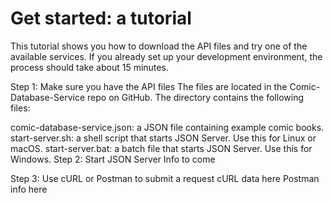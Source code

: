 # Get started: a tutorial
This tutorial shows you how to download the API files and try one of the available services. If you already set up your development environment, the process should take about 15 minutes.

Step 1: Make sure you have the API files
The files are located in the Comic-Database-Service repo on GitHub. The directory contains the following files:

comic-database-service.json: a JSON file containing example comic books.
start-server.sh: a shell script that starts JSON Server. Use this for Linux or macOS.
start-server.bat: a batch file that starts JSON Server. Use this for Windows.
Step 2: Start JSON Server
Info to come

Step 3: Use cURL or Postman to submit a request
cURL data here
Postman info here
